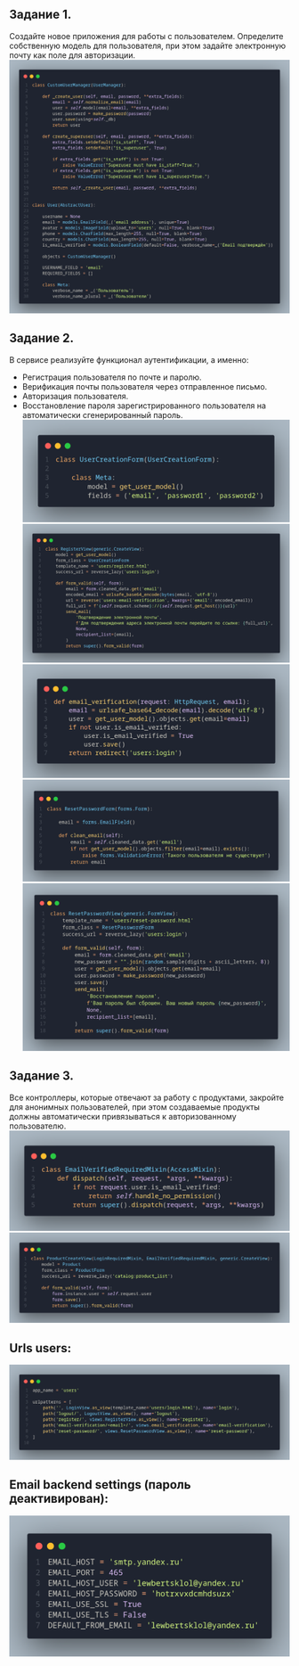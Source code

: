 ## Задание 1.
Создайте новое приложения для работы с пользователем. Определите собственную модель для пользователя, при этом задайте электронную почту как поле для авторизации.
![alt text](image.png)

## Задание 2.
В сервисе реализуйте функционал аутентификации, а именно:
* Регистрация пользователя по почте и паролю. 
* Верификация почты пользователя через отправленное письмо.
* Авторизация пользователя.
* Восстановление пароля зарегистрированного пользователя на автоматически сгенерированный пароль.
![alt text](image-2.png)
![alt text](image-1.png)
![alt text](image-3.png)
![alt text](image-7.png)
![alt text](image-4.png)

## Задание 3.
Все контроллеры, которые отвечают за работу с продуктами, закройте для анонимных пользователей, при этом создаваемые продукты должны автоматически привязываться к авторизованному пользователю.
![alt text](image-5.png)
![alt text](image-8.png)

## Urls users:
![alt text](image-6.png)

## Email backend settings (пароль деактивирован):
![alt text](image-9.png)
